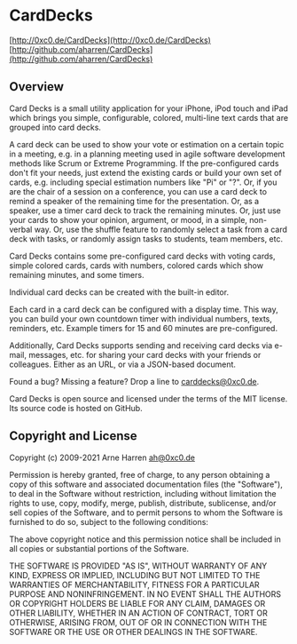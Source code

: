 

# CardDecks

[http://0xc0.de/CardDecks](http://0xc0.de/CardDecks)    
[http://github.com/aharren/CardDecks](http://github.com/aharren/CardDecks)


## Overview

Card Decks is a small utility application for your iPhone, iPod touch and iPad
which brings you simple, configurable, colored, multi-line text cards that are
grouped into card decks.

A card deck can be used to show your vote or estimation on a certain topic in a
meeting, e.g. in a planning meeting used in agile software development methods
like Scrum or Extreme Programming. If the pre-configured cards don't fit your
needs, just extend the existing cards or build your own set of cards, e.g.
including special estimation numbers like "Pi" or "?". Or, if you are the chair
of a session on a conference, you can use a card deck to remind a speaker of the
remaining time for the presentation. Or, as a speaker, use a timer card deck
to track the remaining minutes. Or, just use your cards to show your opinion,
argument, or mood, in a simple, non-verbal way. Or, use the shuffle feature to
randomly select a task from a card deck with tasks, or randomly assign tasks to
students, team members, etc.

Card Decks contains some pre-configured card decks with voting cards, simple
colored cards, cards with numbers, colored cards which show remaining minutes,
and some timers.

Individual card decks can be created with the built-in editor.

Each card in a card deck can be configured with a display time. This way, you
can build your own countdown timer with individual numbers, texts, reminders,
etc. Example timers for 15 and 60 minutes are pre-configured.

Additionally, Card Decks supports sending and receiving card decks via e-mail,
messages, etc. for sharing your card decks with your friends or colleagues.
Either as an URL, or via a JSON-based document.

Found a bug? Missing a feature? Drop a line to <carddecks@0xc0.de>.

Card Decks is open source and licensed under the terms of the MIT license.
Its source code is hosted on GitHub.


## Copyright and License

Copyright (c) 2009-2021 Arne Harren <ah@0xc0.de>

Permission is hereby granted, free of charge, to any person obtaining a copy
of this software and associated documentation files (the "Software"), to deal
in the Software without restriction, including without limitation the rights
to use, copy, modify, merge, publish, distribute, sublicense, and/or sell
copies of the Software, and to permit persons to whom the Software is
furnished to do so, subject to the following conditions:

The above copyright notice and this permission notice shall be included in
all copies or substantial portions of the Software.

THE SOFTWARE IS PROVIDED "AS IS", WITHOUT WARRANTY OF ANY KIND, EXPRESS OR
IMPLIED, INCLUDING BUT NOT LIMITED TO THE WARRANTIES OF MERCHANTABILITY,
FITNESS FOR A PARTICULAR PURPOSE AND NONINFRINGEMENT. IN NO EVENT SHALL THE
AUTHORS OR COPYRIGHT HOLDERS BE LIABLE FOR ANY CLAIM, DAMAGES OR OTHER
LIABILITY, WHETHER IN AN ACTION OF CONTRACT, TORT OR OTHERWISE, ARISING FROM,
OUT OF OR IN CONNECTION WITH THE SOFTWARE OR THE USE OR OTHER DEALINGS IN
THE SOFTWARE.

